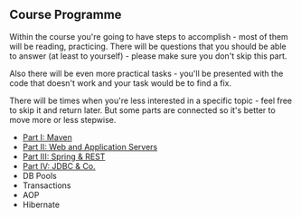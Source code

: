 Course Programme
----------------

Within the course you're going to have steps to accomplish - most of them will be reading, practicing. There will be
questions that you should be able to answer (at least to yourself) - please make sure you don't skip this part.

Also there will be even more practical tasks - you'll be presented with the code that doesn't work and your task would 
be to find a fix. 

There will be times when you're less interested in a specific topic - feel free to skip it and return later. But some
parts are connected so it's better to move more or less stepwise.

* [Part I: Maven](./programme/maven.md)
* [Part II: Web and Application Servers](./programme/web-apps.md)
* [Part III: Spring & REST](./programme/spring-n-rest.md)
* [Part IV: JDBC & Co.](./programme/jdbc.md)
* DB Pools
* Transactions
* AOP
* Hibernate